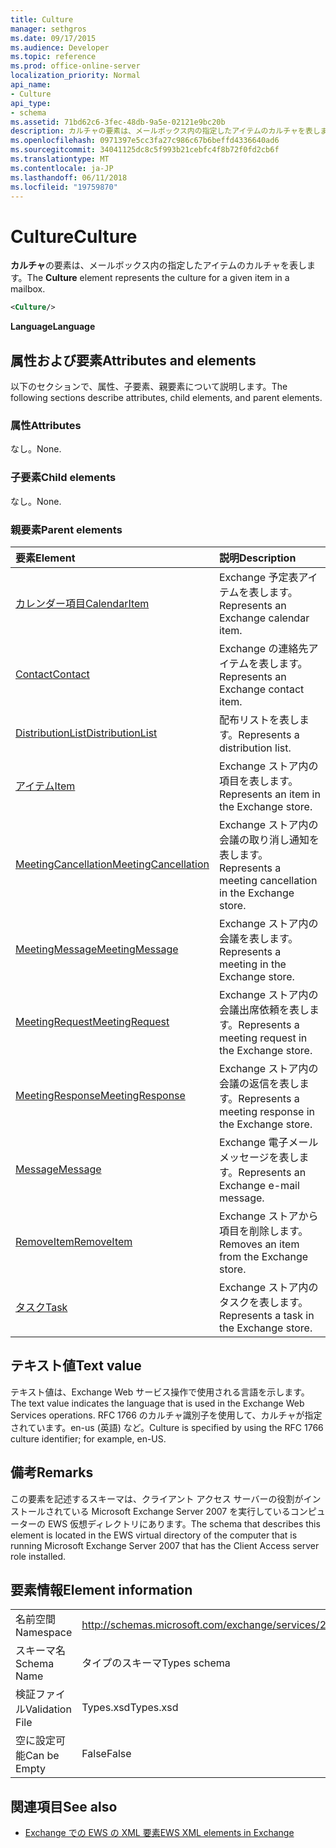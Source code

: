 ```yaml
---
title: Culture
manager: sethgros
ms.date: 09/17/2015
ms.audience: Developer
ms.topic: reference
ms.prod: office-online-server
localization_priority: Normal
api_name:
- Culture
api_type:
- schema
ms.assetid: 71bd62c6-3fec-48db-9a5e-02121e9bc20b
description: カルチャの要素は、メールボックス内の指定したアイテムのカルチャを表します。
ms.openlocfilehash: 0971397e5cc3fa27c986c67b6beffd4336640ad6
ms.sourcegitcommit: 34041125dc8c5f993b21cebfc4f8b72f0fd2cb6f
ms.translationtype: MT
ms.contentlocale: ja-JP
ms.lasthandoff: 06/11/2018
ms.locfileid: "19759870"
---
```

# <a name="culture"></a><span data-ttu-id="d2000-103">Culture</span><span class="sxs-lookup"><span data-stu-id="d2000-103">Culture</span></span>

<span data-ttu-id="d2000-104">**カルチャ**の要素は、メールボックス内の指定したアイテムのカルチャを表します。</span><span class="sxs-lookup"><span data-stu-id="d2000-104">The **Culture** element represents the culture for a given item in a mailbox.</span></span> 
  
```xml
<Culture/>
```

 <span data-ttu-id="d2000-105">**Language**</span><span class="sxs-lookup"><span data-stu-id="d2000-105">**Language**</span></span>
## <a name="attributes-and-elements"></a><span data-ttu-id="d2000-106">属性および要素</span><span class="sxs-lookup"><span data-stu-id="d2000-106">Attributes and elements</span></span>

<span data-ttu-id="d2000-107">以下のセクションで、属性、子要素、親要素について説明します。</span><span class="sxs-lookup"><span data-stu-id="d2000-107">The following sections describe attributes, child elements, and parent elements.</span></span>
  
### <a name="attributes"></a><span data-ttu-id="d2000-108">属性</span><span class="sxs-lookup"><span data-stu-id="d2000-108">Attributes</span></span>

<span data-ttu-id="d2000-109">なし。</span><span class="sxs-lookup"><span data-stu-id="d2000-109">None.</span></span>
  
### <a name="child-elements"></a><span data-ttu-id="d2000-110">子要素</span><span class="sxs-lookup"><span data-stu-id="d2000-110">Child elements</span></span>

<span data-ttu-id="d2000-111">なし。</span><span class="sxs-lookup"><span data-stu-id="d2000-111">None.</span></span>
  
### <a name="parent-elements"></a><span data-ttu-id="d2000-112">親要素</span><span class="sxs-lookup"><span data-stu-id="d2000-112">Parent elements</span></span>

|<span data-ttu-id="d2000-113">**要素**</span><span class="sxs-lookup"><span data-stu-id="d2000-113">**Element**</span></span>|<span data-ttu-id="d2000-114">**説明**</span><span class="sxs-lookup"><span data-stu-id="d2000-114">**Description**</span></span>|
|:-----|:-----|
|[<span data-ttu-id="d2000-115">カレンダー項目</span><span class="sxs-lookup"><span data-stu-id="d2000-115">CalendarItem</span></span>](calendaritem.md) <br/> |<span data-ttu-id="d2000-116">Exchange 予定表アイテムを表します。</span><span class="sxs-lookup"><span data-stu-id="d2000-116">Represents an Exchange calendar item.</span></span>  <br/> |
|[<span data-ttu-id="d2000-117">Contact</span><span class="sxs-lookup"><span data-stu-id="d2000-117">Contact</span></span>](contact.md) <br/> |<span data-ttu-id="d2000-118">Exchange の連絡先アイテムを表します。</span><span class="sxs-lookup"><span data-stu-id="d2000-118">Represents an Exchange contact item.</span></span>  <br/> |
|[<span data-ttu-id="d2000-119">DistributionList</span><span class="sxs-lookup"><span data-stu-id="d2000-119">DistributionList</span></span>](distributionlist.md) <br/> |<span data-ttu-id="d2000-120">配布リストを表します。</span><span class="sxs-lookup"><span data-stu-id="d2000-120">Represents a distribution list.</span></span>  <br/> |
|[<span data-ttu-id="d2000-121">アイテム</span><span class="sxs-lookup"><span data-stu-id="d2000-121">Item</span></span>](item.md) <br/> |<span data-ttu-id="d2000-122">Exchange ストア内の項目を表します。</span><span class="sxs-lookup"><span data-stu-id="d2000-122">Represents an item in the Exchange store.</span></span>  <br/> |
|[<span data-ttu-id="d2000-123">MeetingCancellation</span><span class="sxs-lookup"><span data-stu-id="d2000-123">MeetingCancellation</span></span>](meetingcancellation.md) <br/> |<span data-ttu-id="d2000-124">Exchange ストア内の会議の取り消し通知を表します。</span><span class="sxs-lookup"><span data-stu-id="d2000-124">Represents a meeting cancellation in the Exchange store.</span></span>  <br/> |
|[<span data-ttu-id="d2000-125">MeetingMessage</span><span class="sxs-lookup"><span data-stu-id="d2000-125">MeetingMessage</span></span>](meetingmessage.md) <br/> |<span data-ttu-id="d2000-126">Exchange ストア内の会議を表します。</span><span class="sxs-lookup"><span data-stu-id="d2000-126">Represents a meeting in the Exchange store.</span></span>  <br/> |
|[<span data-ttu-id="d2000-127">MeetingRequest</span><span class="sxs-lookup"><span data-stu-id="d2000-127">MeetingRequest</span></span>](meetingrequest.md) <br/> |<span data-ttu-id="d2000-128">Exchange ストア内の会議出席依頼を表します。</span><span class="sxs-lookup"><span data-stu-id="d2000-128">Represents a meeting request in the Exchange store.</span></span>  <br/> |
|[<span data-ttu-id="d2000-129">MeetingResponse</span><span class="sxs-lookup"><span data-stu-id="d2000-129">MeetingResponse</span></span>](meetingresponse.md) <br/> |<span data-ttu-id="d2000-130">Exchange ストア内の会議の返信を表します。</span><span class="sxs-lookup"><span data-stu-id="d2000-130">Represents a meeting response in the Exchange store.</span></span>  <br/> |
|[<span data-ttu-id="d2000-131">Message</span><span class="sxs-lookup"><span data-stu-id="d2000-131">Message</span></span>](message-ex15websvcsotherref.md) <br/> |<span data-ttu-id="d2000-132">Exchange 電子メール メッセージを表します。</span><span class="sxs-lookup"><span data-stu-id="d2000-132">Represents an Exchange e-mail message.</span></span>  <br/> |
|[<span data-ttu-id="d2000-133">RemoveItem</span><span class="sxs-lookup"><span data-stu-id="d2000-133">RemoveItem</span></span>](removeitem.md) <br/> |<span data-ttu-id="d2000-134">Exchange ストアから項目を削除します。</span><span class="sxs-lookup"><span data-stu-id="d2000-134">Removes an item from the Exchange store.</span></span>  <br/> |
|[<span data-ttu-id="d2000-135">タスク</span><span class="sxs-lookup"><span data-stu-id="d2000-135">Task</span></span>](task.md) <br/> |<span data-ttu-id="d2000-136">Exchange ストア内のタスクを表します。</span><span class="sxs-lookup"><span data-stu-id="d2000-136">Represents a task in the Exchange store.</span></span>  <br/> |
   
## <a name="text-value"></a><span data-ttu-id="d2000-137">テキスト値</span><span class="sxs-lookup"><span data-stu-id="d2000-137">Text value</span></span>

<span data-ttu-id="d2000-138">テキスト値は、Exchange Web サービス操作で使用される言語を示します。</span><span class="sxs-lookup"><span data-stu-id="d2000-138">The text value indicates the language that is used in the Exchange Web Services operations.</span></span> <span data-ttu-id="d2000-139">RFC 1766 のカルチャ識別子を使用して、カルチャが指定されています。en-us (英語) など。</span><span class="sxs-lookup"><span data-stu-id="d2000-139">Culture is specified by using the RFC 1766 culture identifier; for example, en-US.</span></span>
  
## <a name="remarks"></a><span data-ttu-id="d2000-140">備考</span><span class="sxs-lookup"><span data-stu-id="d2000-140">Remarks</span></span>

<span data-ttu-id="d2000-141">この要素を記述するスキーマは、クライアント アクセス サーバーの役割がインストールされている Microsoft Exchange Server 2007 を実行しているコンピューターの EWS 仮想ディレクトリにあります。</span><span class="sxs-lookup"><span data-stu-id="d2000-141">The schema that describes this element is located in the EWS virtual directory of the computer that is running Microsoft Exchange Server 2007 that has the Client Access server role installed.</span></span>
  
## <a name="element-information"></a><span data-ttu-id="d2000-142">要素情報</span><span class="sxs-lookup"><span data-stu-id="d2000-142">Element information</span></span>

|||
|:-----|:-----|
|<span data-ttu-id="d2000-143">名前空間</span><span class="sxs-lookup"><span data-stu-id="d2000-143">Namespace</span></span>  <br/> |http://schemas.microsoft.com/exchange/services/2006/types  <br/> |
|<span data-ttu-id="d2000-144">スキーマ名</span><span class="sxs-lookup"><span data-stu-id="d2000-144">Schema Name</span></span>  <br/> |<span data-ttu-id="d2000-145">タイプのスキーマ</span><span class="sxs-lookup"><span data-stu-id="d2000-145">Types schema</span></span>  <br/> |
|<span data-ttu-id="d2000-146">検証ファイル</span><span class="sxs-lookup"><span data-stu-id="d2000-146">Validation File</span></span>  <br/> |<span data-ttu-id="d2000-147">Types.xsd</span><span class="sxs-lookup"><span data-stu-id="d2000-147">Types.xsd</span></span>  <br/> |
|<span data-ttu-id="d2000-148">空に設定可能</span><span class="sxs-lookup"><span data-stu-id="d2000-148">Can be Empty</span></span>  <br/> |<span data-ttu-id="d2000-149">False</span><span class="sxs-lookup"><span data-stu-id="d2000-149">False</span></span>  <br/> |
   
## <a name="see-also"></a><span data-ttu-id="d2000-150">関連項目</span><span class="sxs-lookup"><span data-stu-id="d2000-150">See also</span></span>



- [<span data-ttu-id="d2000-151">Exchange での EWS の XML 要素</span><span class="sxs-lookup"><span data-stu-id="d2000-151">EWS XML elements in Exchange</span></span>](ews-xml-elements-in-exchange.md)

